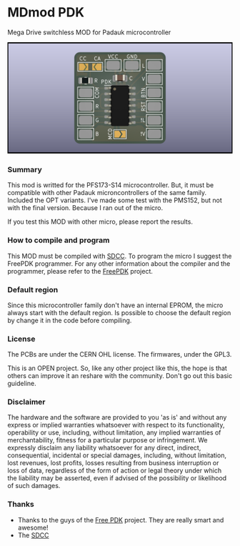 # MDmod PDK
Mega Drive switchless MOD for Padauk microcontroller

![Board](https://github.com/screwbreaker/MDmod/blob/main/PDK/render/MD_Mod_top.png?raw=true)

### Summary
This mod is writted for the PFS173-S14 microcontroller.
But, it must be compatible with other Padauk microncontrollers of the same family. Included the OPT variants.
I've made some test with the PMS152, but not with the final version. Because I ran out of the micro.

If you test this MOD with other micro, please report the results.

### How to compile and program
This MOD must be compiled with [SDCC](http://sdcc.sourceforge.net/).
To program the micro I suggest the FreePDK programmer.
For any other information about the compiler and the programmer, please refer to the [FreePDK](https://free-pdk.github.io/) project.

### Default region
Since this microcontroller family don't have an internal EPROM, the micro always start with the default region.
Is possible to choose the default region by change it in the code before compiling.

### License
The PCBs are under the CERN OHL license.
The firmwares, under the GPL3.

This is an OPEN project.
So, like any other project like this, the hope is that others can improve it an reshare with the community.
Don't go out this basic guideline.

### Disclaimer
The hardware and the software are provided to you 'as is' and without any express or implied warranties whatsoever with respect to its functionality, operability or use, including, without limitation, any implied warranties of merchantability, fitness for a particular purpose or infringement. We expressly disclaim any liability whatsoever for any direct, indirect, consequential, incidental or special damages, including, without limitation, lost revenues, lost profits, losses resulting from business interruption or loss of data, regardless of the form of action or legal theory under which the liability may be asserted, even if advised of the possibility or likelihood of such damages.

### Thanks
- Thanks to the guys of the [Free PDK](https://free-pdk.github.io/) project. They are really smart and awesome!
- The [SDCC](http://sdcc.sourceforge.net/)


